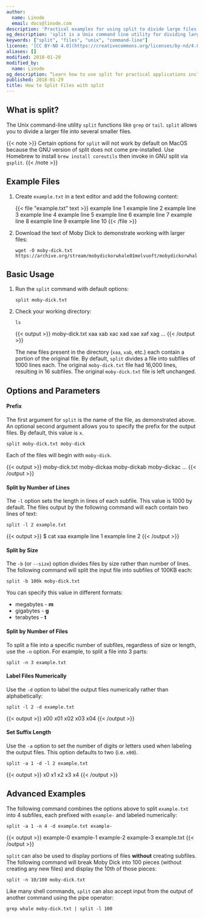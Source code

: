 ```yaml
---
author:
  name: Linode
  email: docs@linode.com
description: 'Practical examples for using split to divide large files into multiple smaller files.'
og_description: 'split is a Unix command line utility for dividing large files into smaller files. This guide provides basic and advanced examples along with explanations of the most common options and parameters.'
keywords: ["split", "files", "unix", "command-line"]
license: '[CC BY-ND 4.0](https://creativecommons.org/licenses/by-nd/4.0)'
aliases: []
modified: 2018-01-29
modified_by:
  name: Linode
og_description: “Learn how to use split for practical applications including dividing larger files into smaller files.”
published: 2018-01-29
title: How to Split Files with split
---
```


## What is split?

The Unix command-line utility `split` functions like `grep` or `tail`. `split` allows you to divide a larger file into several smaller files.

{{< note >}}
Certain options for `split` will not work by default on MacOS because the GNU version of split does not come pre-installed. Use Homebrew to install `brew install coreutils` then invoke in GNU split via `gsplit`.
{{< /note >}}

## Example Files

1.  Create `example.txt` in a text editor and add the following content:

    {{< file "example.txt" text >}}
example line 1
example line 2
example line 3
example line 4
example line 5
example line 6
example line 7
example line 8
example line 9
example line 10
{{< /file >}}

2.  Download the text of Moby Dick to demonstrate working with larger files:

        wget -O moby-dick.txt https://archive.org/stream/mobydickorwhale01melvuoft/mobydickorwhale01melvuoft_djvu.txt

## Basic Usage

1.  Run the `split` command with default options:

        split moby-dick.txt

2.  Check your working directory:

        ls

    {{< output >}}
moby-dick.txt  xaa  xab  xac  xad  xae  xaf  xag  ...
{{< /output >}}

    The new files present in the directory (`xaa`, `xab`, etc.) each contain a portion of the original file. By default, `split` divides a file into subfiles of 1000 lines each. The original `moby-dick.txt` file had 16,000 lines, resulting in 16 subfiles. The original `moby-dick.txt` file is left unchanged.

## Options and Parameters

#### Prefix

The first argument for `split` is the name of the file, as demonstrated above. An optional second argument allows you to specify the prefix for the output files. By default, this value is `x`.

    split moby-dick.txt moby-dick

Each of the files will begin with `moby-dick`.

{{< output >}}
moby-dick.txt  moby-dickaa  moby-dickab  moby-dickac  ...
{{< /output >}}

#### Split by Number of Lines

The `-l` option sets the length in lines of each subfile. This value is 1000 by default. The files output by the following command will each contain two lines of text:

    split -l 2 example.txt

{{< output >}}
$ cat xaa
example line 1
example line 2
{{< /output >}}

#### Split by Size

The `-b` (or `--size`) option divides files by size rather than number of lines. The following command will split the input file into subfiles of 100KB each:

    split -b 100k moby-dick.txt

You can specify this value in different formats:

- megabytes - **m**
- gigabytes - **g**
- terabytes - **t**

#### Split by Number of Files

To split a file into a specific number of subfiles, regardless of size or length, use the `-n` option. For example, to split a file into 3 parts:

    split -n 3 example.txt

#### Label Files Numerically

Use the `-d` option to label the output files numerically rather than alphabetically:

    split -l 2 -d example.txt

{{< output >}}
x00  x01  x02  x03  x04
{{< /output >}}


#### Set Suffix Length

Use the `-a` option to set the number of digits or letters used when labeling the output files. This option defaults to two (i.e. `x00`).

    split -a 1 -d -l 2 example.txt

{{< output >}}
x0  x1  x2  x3  x4
{{< /output >}}

## Advanced Examples

The following command combines the options above to split `example.txt` into 4 subfiles, each prefixed with `example-` and labeled numerically:

    split -a 1 -n 4 -d example.txt example-

{{< output >}}
example-0  example-1  example-2  example-3  example.txt
{{< /output >}}

`split` can also be used to display portions of files **without** creating subfiles. The following command will break Moby Dick into 100 pieces (without creating any new files) and display the 10th of those pieces:

    split -n 10/100 moby-dick.txt

Like many shell commands, `split` can also accept input from the output of another command using the pipe operator:

    grep whale moby-dick.txt | split -l 100
